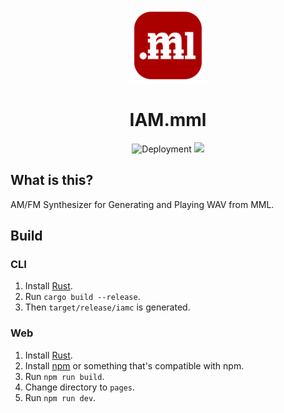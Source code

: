 <p align="center">
  <img src="./pages/public/iam-mml-logo.svg" alt="Logo" height=120></a>
</p>

<h1 align="center">IAM.mml</h1>

<p align="center">
  <img src="https://github.com/Tengu712/iam-mml/actions/workflows/pages.yml/badge.svg" alt="Deployment">
  <img height=20 src="https://img.shields.io/badge/license-CC0_1.0-blue">
</p>

## What is this?

AM/FM Synthesizer for Generating and Playing WAV from MML.

## Build

### CLI

1. Install [Rust](https://www.rust-lang.org/).
2. Run `cargo build --release`.
3. Then `target/release/iamc` is generated.

### Web

1. Install [Rust](https://www.rust-lang.org/).
2. Install [npm](https://www.npmjs.com/) or something that's compatible with npm.
3. Run `npm run build`.
4. Change directory to `pages`.
5. Run `npm run dev`.
